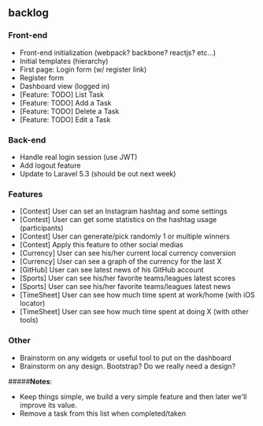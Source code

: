 ## backlog

### Front-end
- Front-end initialization (webpack? backbone? reactjs? etc...)
- Initial templates (hierarchy)
- First page: Login form (w/ register link)
- Register form
- Dashboard view (logged in)
- [Feature: TODO] List Task
- [Feature: TODO] Add a Task
- [Feature: TODO] Delete a Task
- [Feature: TODO] Edit a Task

### Back-end
- Handle real login session (use JWT)
- Add logout feature
- Update to Laravel 5.3 (should be out next week)

### Features
- [Contest] User can set an Instagram hashtag and some settings
- [Contest] User can get some statistics on the hashtag usage (participants)
- [Contest] User can generate/pick randomly 1 or multiple winners
- [Contest] Apply this feature to other social medias
- [Currency] User can see his/her current local currency conversion
- [Currency] User can see a graph of the currency for the last X
- [GitHub] User can see latest news of his GitHub account
- [Sports] User can see his/her favorite teams/leagues latest scores
- [Sports] User can see his/her favorite teams/leagues latest news
- [TimeSheet] User can see how much time spent at work/home (with iOS locator)
- [TimeSheet] User can see how much time spent at doing X (with other tools)

### Other
- Brainstorm on any widgets or useful tool to put on the dashboard
- Brainstorm on any design. Bootstrap? Do we really need a design?

#####**Notes**:
- Keep things simple, we build a very simple feature and then later we'll improve its value.
- Remove a task from this list when completed/taken
